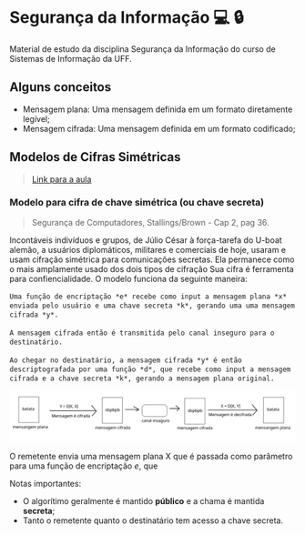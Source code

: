 # Segurança da Informação :computer: :lock:
Material de estudo da disciplina Segurança da Informação do curso de Sistemas de Informação da UFF.

## Alguns conceitos
* Mensagem plana: Uma mensagem definida em um formato diretamente legível;
* Mensagem cifrada: Uma mensagem definida em um formato codificado;

## Modelos de Cifras Simétricas
> [Link para a aula](https://youtu.be/1cYrdBt7dk8)

### Modelo para cifra de chave simétrica (ou chave secreta)
> Segurança de Computadores, Stallings/Brown - Cap 2, pag 36.

Incontáveis indivíduos e grupos, de Júlio César à força-tarefa do U-boat alemão, a usuários diplomáticos, militares e comerciais de hoje, usaram e usam cifração simétrica para comunicações secretas. Ela permanece como o mais amplamente usado dos dois tipos de cifração Sua cifra é ferramenta para confiencialidade. O modelo funciona da seguinte maneira:
```
Uma função de encriptação *e* recebe como input a mensagem plana *x* enviada pelo usuário e uma chave secreta *k*, gerando uma uma mensagem cifrada *y*.

A mensagem cifrada então é transmitida pelo canal inseguro para o destinatário.

Ao chegar no destinatário, a mensagem cifrada *y* é então descriptografada por uma função *d*, que recebe como input a mensagem cifrada e a chave secreta *k*, gerando a mensagem plana original.
```
![Representação do modelo](./images/modelo-cifrado-simetrico.png)

O remetente envia uma mensagem plana X que é passada como parâmetro para uma função de encriptação *e*, que 

Notas importantes:
- O algorítimo geralmente é mantido **público** e a chama é mantida **secreta**;
- Tanto o remetente quanto o destinatário tem acesso a chave secreta.
